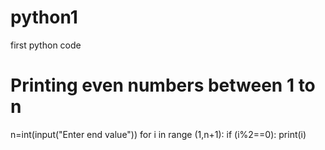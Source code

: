 # python1
first python code
 # Printing even numbers between 1 to n
n=int(input("Enter end value"))
for i in range (1,n+1):
    if (i%2==0):
         print(i)

         
